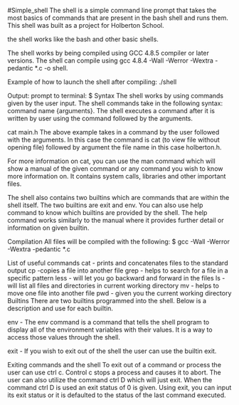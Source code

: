 #Simple_shell 
The shell is a simple command line prompt that takes the most basics of commands that are present in the bash shell and runs them. This shell was built as a project for Holberton School.

the shell works like the bash and other basic shells.

The shell works by being compiled using GCC 4.8.5 compiler or later versions. The shell can compile using gcc 4.8.4 -Wall -Werror -Wextra -pedantic *.c -o shell.

Example of how to launch the shell after compiling: ./shell

Output: prompt to terminal: $ Syntax The shell works by using commands given by the user input. The shell commands take in the following syntax: command name {arguments}. The shell executes a command after it is written by user using the command followed by the arguments.

cat main.h The above example takes in a command by the user followed with the arguments. In this case the command is cat (to view file without opening file) followed by argument the file name in this case holberton.h.

For more information on cat, you can use the man command which will show a manual of the given command or any command you wish to know more information on. It contains system calls, libraries and other important files.

The shell also contains two builtins which are commands that are within the shell itself. The two builtins are exit and env. You can also use help command to know which builtins are provided by the shell. The help command works similarly to the manual where it provides further detail or information on given builtin.

Compilation All files will be compiled with the following: $ gcc -Wall -Werror -Wextra -pedantic *.c

List of useful commands cat - prints and concatenates files to the standard output cp -copies a file into another file grep - helps to search for a file in a specific pattern less - will let you go backward and forward in the files ls - will list all files and directories in current working directory mv - helps to move one file into another file pwd - given you the current working directory Builtins There are two builtins programmed into the shell. Below is a description and use for each builtin.

env - The env command is a command that tells the shell program to display all of the environment variables with their values. It is a way to access those values through the shell.

exit - If you wish to exit out of the shell the user can use the builtin exit.

Exiting commands and the shell To exit out of a command or process the user can use ctrl c. Control c stops a process and causes it to abort. The user can also utilize the command ctrl D which will just exit. When the command ctrl D is used an exit status of 0 is given. Using exit, you can input its exit status or it is defaulted to the status of the last command executed.
